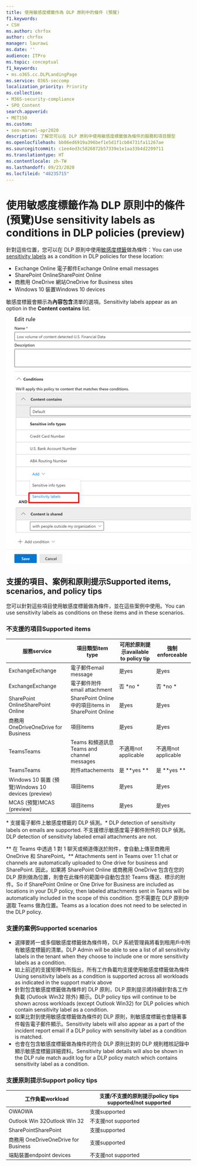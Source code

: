 ```yaml
---
title: 使用敏感度標籤作為 DLP 原則中的條件 (預覽)
f1.keywords:
- CSH
ms.author: chrfox
author: chrfox
manager: laurawi
ms.date: ''
audience: ITPro
ms.topic: conceptual
f1_keywords:
- ms.o365.cc.DLPLandingPage
ms.service: O365-seccomp
localization_priority: Priority
ms.collection:
- M365-security-compliance
- SPO_Content
search.appverid:
- MET150
ms.custom:
- seo-marvel-apr2020
description: 了解您可以在 DLP 原則中使用敏感度標籤做為條件的服務和項目類型
ms.openlocfilehash: bb06ed6919a396bef1e5d1f1cb04731fa11267ae
ms.sourcegitcommit: c1ee4ed3c5826872b57339e1e1aa33b4d2209711
ms.translationtype: HT
ms.contentlocale: zh-TW
ms.lasthandoff: 09/23/2020
ms.locfileid: "48235715"
---
```

# <a name="use-sensitivity-labels-as-conditions-in-dlp-policies-preview"></a><span data-ttu-id="09ec8-103">使用敏感度標籤作為 DLP 原則中的條件 (預覽)</span><span class="sxs-lookup"><span data-stu-id="09ec8-103">Use sensitivity labels as conditions in DLP policies (preview)</span></span>

<span data-ttu-id="09ec8-104">針對這些位置，您可以在 DLP 原則中使用[敏感度標籤](sensitivity-labels.md)做為條件：</span><span class="sxs-lookup"><span data-stu-id="09ec8-104">You can use [sensitivity labels](sensitivity-labels.md) as a condition in DLP policies for these location:</span></span>

- <span data-ttu-id="09ec8-105">Exchange Online 電子郵件</span><span class="sxs-lookup"><span data-stu-id="09ec8-105">Exchange Online email messages</span></span>
- <span data-ttu-id="09ec8-106">SharePoint Online</span><span class="sxs-lookup"><span data-stu-id="09ec8-106">SharePoint Online</span></span>
- <span data-ttu-id="09ec8-107">商務用 OneDrive 網站</span><span class="sxs-lookup"><span data-stu-id="09ec8-107">OneDrive for Business sites</span></span>
- <span data-ttu-id="09ec8-108">Windows 10 裝置</span><span class="sxs-lookup"><span data-stu-id="09ec8-108">Windows 10 devices</span></span>

<span data-ttu-id="09ec8-109">敏感度標籤會顯示為**內容包含**清單的選項。</span><span class="sxs-lookup"><span data-stu-id="09ec8-109">Sensitivity labels appear as an option in the **Content contains** list.</span></span>

![敏感度標籤做為條件](../media/dlp-sensitivity-label-as-a-condition.png)

## <a name="supported-items-scenarios-and-policy-tips"></a><span data-ttu-id="09ec8-111">支援的項目、案例和原則提示</span><span class="sxs-lookup"><span data-stu-id="09ec8-111">Supported items, scenarios, and policy tips</span></span>

<span data-ttu-id="09ec8-112">您可以針對這些項目使用敏感度標籤做為條件，並在這些案例中使用。</span><span class="sxs-lookup"><span data-stu-id="09ec8-112">You can use sensitivity labels as conditions on these items and in these scenarios.</span></span>

### <a name="supported-items"></a><span data-ttu-id="09ec8-113">不支援的項目</span><span class="sxs-lookup"><span data-stu-id="09ec8-113">Supported items</span></span>

|<span data-ttu-id="09ec8-114">服務</span><span class="sxs-lookup"><span data-stu-id="09ec8-114">service</span></span>  |<span data-ttu-id="09ec8-115">項目類型</span><span class="sxs-lookup"><span data-stu-id="09ec8-115">item type</span></span>  |<span data-ttu-id="09ec8-116">可用於原則提示</span><span class="sxs-lookup"><span data-stu-id="09ec8-116">available to policy tip</span></span>  |<span data-ttu-id="09ec8-117">強制</span><span class="sxs-lookup"><span data-stu-id="09ec8-117">enforceable</span></span>  |
|---------|---------|---------|---------|
|<span data-ttu-id="09ec8-118">Exchange</span><span class="sxs-lookup"><span data-stu-id="09ec8-118">Exchange</span></span>    |<span data-ttu-id="09ec8-119">電子郵件</span><span class="sxs-lookup"><span data-stu-id="09ec8-119">email message</span></span>         |<span data-ttu-id="09ec8-120">是</span><span class="sxs-lookup"><span data-stu-id="09ec8-120">yes</span></span>         |<span data-ttu-id="09ec8-121">是</span><span class="sxs-lookup"><span data-stu-id="09ec8-121">yes</span></span>         |
|<span data-ttu-id="09ec8-122">Exchange</span><span class="sxs-lookup"><span data-stu-id="09ec8-122">Exchange</span></span>    |<span data-ttu-id="09ec8-123">電子郵件附件</span><span class="sxs-lookup"><span data-stu-id="09ec8-123">email attachment</span></span>         |<span data-ttu-id="09ec8-124">否 \*</span><span class="sxs-lookup"><span data-stu-id="09ec8-124">no \*</span></span>         |<span data-ttu-id="09ec8-125">否 \*</span><span class="sxs-lookup"><span data-stu-id="09ec8-125">no \*</span></span>         |
|<span data-ttu-id="09ec8-126">SharePoint Online</span><span class="sxs-lookup"><span data-stu-id="09ec8-126">SharePoint Online</span></span>     |<span data-ttu-id="09ec8-127">SharePoint Online 中的項目</span><span class="sxs-lookup"><span data-stu-id="09ec8-127">items in SharePoint Online</span></span>         |<span data-ttu-id="09ec8-128">是</span><span class="sxs-lookup"><span data-stu-id="09ec8-128">yes</span></span>         |<span data-ttu-id="09ec8-129">是</span><span class="sxs-lookup"><span data-stu-id="09ec8-129">yes</span></span>         |
|<span data-ttu-id="09ec8-130">商務用 OneDrive</span><span class="sxs-lookup"><span data-stu-id="09ec8-130">OneDrive for Business</span></span>     |<span data-ttu-id="09ec8-131">項目</span><span class="sxs-lookup"><span data-stu-id="09ec8-131">items</span></span>         |<span data-ttu-id="09ec8-132">是</span><span class="sxs-lookup"><span data-stu-id="09ec8-132">yes</span></span>         |<span data-ttu-id="09ec8-133">是</span><span class="sxs-lookup"><span data-stu-id="09ec8-133">yes</span></span>         |
|<span data-ttu-id="09ec8-134">Teams</span><span class="sxs-lookup"><span data-stu-id="09ec8-134">Teams</span></span>     |<span data-ttu-id="09ec8-135">Teams 和頻道訊息</span><span class="sxs-lookup"><span data-stu-id="09ec8-135">Teams and channel messages</span></span>         |<span data-ttu-id="09ec8-136">不適用</span><span class="sxs-lookup"><span data-stu-id="09ec8-136">not applicable</span></span>         |<span data-ttu-id="09ec8-137">不適用</span><span class="sxs-lookup"><span data-stu-id="09ec8-137">not applicable</span></span>         |
|<span data-ttu-id="09ec8-138">Teams</span><span class="sxs-lookup"><span data-stu-id="09ec8-138">Teams</span></span>     |<span data-ttu-id="09ec8-139">附件</span><span class="sxs-lookup"><span data-stu-id="09ec8-139">attachements</span></span>         |<span data-ttu-id="09ec8-140">是 \*\*</span><span class="sxs-lookup"><span data-stu-id="09ec8-140">yes \*\*</span></span>         |<span data-ttu-id="09ec8-141">是 \*\*</span><span class="sxs-lookup"><span data-stu-id="09ec8-141">yes \*\*</span></span>         |
|<span data-ttu-id="09ec8-142">Windows 10 裝置 (預覽)</span><span class="sxs-lookup"><span data-stu-id="09ec8-142">Windows 10 devices (preview)</span></span>     |<span data-ttu-id="09ec8-143">項目</span><span class="sxs-lookup"><span data-stu-id="09ec8-143">items</span></span>         |<span data-ttu-id="09ec8-144">是</span><span class="sxs-lookup"><span data-stu-id="09ec8-144">yes</span></span>         |<span data-ttu-id="09ec8-145">是</span><span class="sxs-lookup"><span data-stu-id="09ec8-145">yes</span></span>         |
|<span data-ttu-id="09ec8-146">MCAS (預覽)</span><span class="sxs-lookup"><span data-stu-id="09ec8-146">MCAS (preview)</span></span> |<span data-ttu-id="09ec8-147">項目</span><span class="sxs-lookup"><span data-stu-id="09ec8-147">items</span></span>         |<span data-ttu-id="09ec8-148">是</span><span class="sxs-lookup"><span data-stu-id="09ec8-148">yes</span></span>         |<span data-ttu-id="09ec8-149">是</span><span class="sxs-lookup"><span data-stu-id="09ec8-149">yes</span></span>         |

<span data-ttu-id="09ec8-150">\* 支援電子郵件上敏感度標籤的 DLP 偵測。</span><span class="sxs-lookup"><span data-stu-id="09ec8-150">\* DLP detection of sensitivity labels on emails are supported.</span></span> <span data-ttu-id="09ec8-151">不支援標示敏感度電子郵件附件的 DLP 偵測。</span><span class="sxs-lookup"><span data-stu-id="09ec8-151">DLP detection of sensitivity labeled email attachments are not.</span></span>

<span data-ttu-id="09ec8-152">\*\* 在 Teams 中透過 1 對 1 聊天或頻道傳送於附件，會自動上傳至商務用 OneDrive 和 SharePoint。</span><span class="sxs-lookup"><span data-stu-id="09ec8-152">\*\* Attachments sent in Teams over 1:1 chat or channels are automatically uploaded to One drive for business and SharePoint.</span></span> <span data-ttu-id="09ec8-153">因此，如果將 SharePoint Online 或商務用 OneDrive 包含在您的 DLP 原則做為位置，則會在此條件的範圍中自動包含於 Teams 傳送、標示的附件。</span><span class="sxs-lookup"><span data-stu-id="09ec8-153">So if SharePoint Online or One Drive for Business are included as locations in your DLP policy, then labeled attachments sent in Teams will be automatically included in the scope of this condition.</span></span> <span data-ttu-id="09ec8-154">您不需要在 DLP 原則中選取 Teams 做為位置。</span><span class="sxs-lookup"><span data-stu-id="09ec8-154">Teams as a location does not need to be selected in the DLP policy.</span></span>

### <a name="supported-scenarios"></a><span data-ttu-id="09ec8-155">支援的案例</span><span class="sxs-lookup"><span data-stu-id="09ec8-155">Supported scenarios</span></span>

- <span data-ttu-id="09ec8-156">選擇要將一或多個敏感度標籤做為條件時，DLP 系統管理員將看到租用戶中所有敏感度標籤的清單。</span><span class="sxs-lookup"><span data-stu-id="09ec8-156">DLP Admin will be able to see a list of all sensitivity labels in the tenant when they choose to include one or more sensitivity labels as a condition.</span></span>
- <span data-ttu-id="09ec8-157">如上前述的支援矩陣中所指出，所有工作負載均支援使用敏感度標籤做為條件</span><span class="sxs-lookup"><span data-stu-id="09ec8-157">Using sensitivity labels as a condition is supported across all workloads as indicated in the support matrix above</span></span>
- <span data-ttu-id="09ec8-158">針對包含敏感度標籤做為條件的 DLP 原則，DLP 原則提示將持續針對各工作負載 (Outlook Win32 除外) 顯示。</span><span class="sxs-lookup"><span data-stu-id="09ec8-158">DLP policy tips will continue to be shown across workloads (except Outlook Win32) for DLP policies which contain sensitivity label as a condition.</span></span>
- <span data-ttu-id="09ec8-159">如果比對到使用敏感度標籤做為條件的 DLP 原則，則敏感度標籤也會隨著事件報告電子郵件顯示。</span><span class="sxs-lookup"><span data-stu-id="09ec8-159">Sensitivity labels will also appear as a part of the incident report email if a DLP policy with sensitivity label as a condition is matched.</span></span>
- <span data-ttu-id="09ec8-160">也會在包含敏感度標籤做為條件的符合 DLP 原則比對的 DLP 規則稽核記錄中顯示敏感度標籤詳細資料。</span><span class="sxs-lookup"><span data-stu-id="09ec8-160">Sensitivity label details will also be shown in the DLP rule match audit log for a DLP policy match which contains sensitivity label as a condition.</span></span>


### <a name="support-policy-tips"></a><span data-ttu-id="09ec8-161">支援原則提示</span><span class="sxs-lookup"><span data-stu-id="09ec8-161">Support policy tips</span></span>


|<span data-ttu-id="09ec8-162">工作負載</span><span class="sxs-lookup"><span data-stu-id="09ec8-162">workload</span></span>  |<span data-ttu-id="09ec8-163">支援/不支援的原則提示</span><span class="sxs-lookup"><span data-stu-id="09ec8-163">policy tips supported/not supported</span></span>  |
|---------|---------|
|<span data-ttu-id="09ec8-164">OWA</span><span class="sxs-lookup"><span data-stu-id="09ec8-164">OWA</span></span> |    <span data-ttu-id="09ec8-165">支援</span><span class="sxs-lookup"><span data-stu-id="09ec8-165">supported</span></span>     |
|<span data-ttu-id="09ec8-166">Outlook Win 32</span><span class="sxs-lookup"><span data-stu-id="09ec8-166">Outlook Win 32</span></span>    |  <span data-ttu-id="09ec8-167">不支援</span><span class="sxs-lookup"><span data-stu-id="09ec8-167">not supported</span></span>       |
|<span data-ttu-id="09ec8-168">SharePoint</span><span class="sxs-lookup"><span data-stu-id="09ec8-168">SharePoint</span></span>   |   <span data-ttu-id="09ec8-169">支援</span><span class="sxs-lookup"><span data-stu-id="09ec8-169">supported</span></span>      |
|<span data-ttu-id="09ec8-170">商務用 OneDrive</span><span class="sxs-lookup"><span data-stu-id="09ec8-170">OneDrive for Business</span></span>    |    <span data-ttu-id="09ec8-171">支援</span><span class="sxs-lookup"><span data-stu-id="09ec8-171">supported</span></span>     |
|<span data-ttu-id="09ec8-172">端點裝置</span><span class="sxs-lookup"><span data-stu-id="09ec8-172">endpoint devices</span></span>   |  <span data-ttu-id="09ec8-173">不支援</span><span class="sxs-lookup"><span data-stu-id="09ec8-173">not supported</span></span>       |

